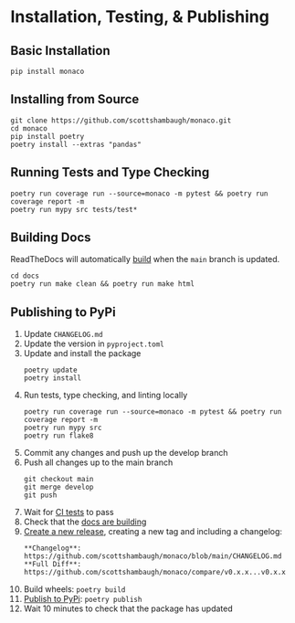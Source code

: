 # Installation, Testing, & Publishing

## Basic Installation

```
pip install monaco
```

## Installing from Source

```
git clone https://github.com/scottshambaugh/monaco.git
cd monaco
pip install poetry
poetry install --extras "pandas"
```

## Running Tests and Type Checking

```
poetry run coverage run --source=monaco -m pytest && poetry run coverage report -m 
poetry run mypy src tests/test*
```

## Building Docs

ReadTheDocs will automatically [build](https://readthedocs.org/projects/monaco/builds/) when the `main` branch is updated.
```
cd docs
poetry run make clean && poetry run make html
```

## Publishing to PyPi

1) Update `CHANGELOG.md`
2) Update the version in `pyproject.toml`
3) Update and install the package
    ```
    poetry update
    poetry install
    ```
4) Run tests, type checking, and linting locally
    ```
    poetry run coverage run --source=monaco -m pytest && poetry run coverage report -m 
    poetry run mypy src
    poetry run flake8
    ```
5) Commit any changes and push up the develop branch
6) Push all changes up to the main branch
    ```
    git checkout main
    git merge develop
    git push
    ```
7) Wait for [CI tests](https://github.com/scottshambaugh/monaco/actions) to pass
8) Check that the [docs are building](https://readthedocs.org/projects/monaco/builds/)
9) [Create a new release](https://github.com/scottshambaugh/monaco/releases), creating a new tag and including a changelog:    
    ```
    **Changelog**: https://github.com/scottshambaugh/monaco/blob/main/CHANGELOG.md    
    **Full Diff**: https://github.com/scottshambaugh/monaco/compare/v0.x.x...v0.x.x
    ```
10) Build wheels: `poetry build`
11) [Publish to PyPi](https://pypi.org/project/monaco/): `poetry publish`
12) Wait 10 minutes to check that the package has updated

